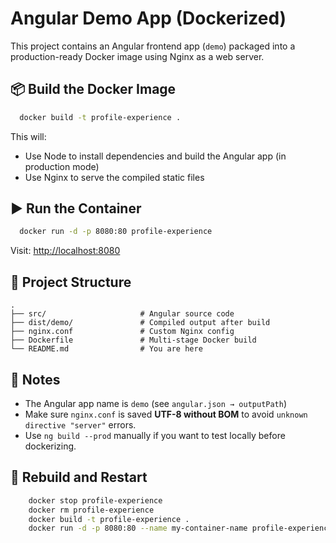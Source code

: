 ﻿# Angular Demo App (Dockerized)

This project contains an Angular frontend app (`demo`) packaged into a production-ready Docker image using Nginx as a
web server.

## 📦 Build the Docker Image

```bash
  docker build -t profile-experience .
```

This will:

- Use Node to install dependencies and build the Angular app (in production mode)
- Use Nginx to serve the compiled static files

## ▶️ Run the Container

```bash
  docker run -d -p 8080:80 profile-experience
```

Visit: [http://localhost:8080](http://localhost:8080)

## 🔧 Project Structure

```
.
├── src/                     # Angular source code
├── dist/demo/               # Compiled output after build
├── nginx.conf               # Custom Nginx config
├── Dockerfile               # Multi-stage Docker build
└── README.md                # You are here
```

## 📝 Notes

- The Angular app name is `demo` (see `angular.json → outputPath`)
- Make sure `nginx.conf` is saved **UTF-8 without BOM** to avoid `unknown directive "﻿server"` errors.
- Use `ng build --prod` manually if you want to test locally before dockerizing.

## 🔄 Rebuild and Restart

```bash
    docker stop profile-experience
    docker rm profile-experience
    docker build -t profile-experience .
    docker run -d -p 8080:80 --name my-container-name profile-experience
```
